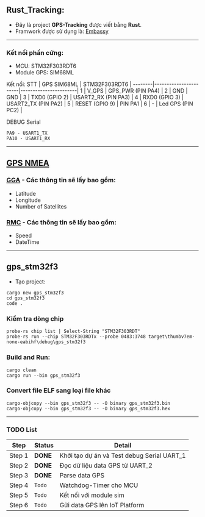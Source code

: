 ## Rust_Tracking: 
- Đây là project **GPS-Tracking** được viết bằng **Rust**.
- Framwork được sử dụng là: [Embassy](https://embassy.dev/)

----------------------------------------------------------------------------------
### Kết nối phần cứng:
- MCU: STM32F303RDT6
- Module GPS: SIM68ML

Kết nối:
STT	|	GPS SIM68ML	|	STM32F303RDT6	|
--------|-----------------------|-----------------------|
1	|	V_GPS		| GPS_PWR (PIN PA4)	|
2	|	GND		|	GND		|
3	|	TXD0 (GPIO 2)	| USART2_RX (PIN PA3)	|
4	|	RXD0 (GPIO 3)	| USART2_TX (PIN PA2)	|
5	|	RESET (GPIO 9)	| 	PIN PA1		|
6	|	-		| Led GPS (PIN PC2)	|

DEBUG Serial
```
PA9 - USART1_TX
PA10 - USART1_RX
```

---------------------------------------------------------------------------------
## [GPS NMEA](https://aprs.gids.nl/nmea/)

### [GGA](https://aprs.gids.nl/nmea/#gga) -  Các thông tin sẽ lấy bao gồm:
- Latitude
- Longitude
- Number of Satellites

### [RMC](https://aprs.gids.nl/nmea/#rmc) -  Các thông tin sẽ lấy bao gồm:
- Speed
- DateTime

----------------------------------------------------------------------------------
## gps_stm32f3
- Tạo project:
```
cargo new gps_stm32f3
cd gps_stm32f3
code .
```

### Kiểm tra dòng chip
```
probe-rs chip list | Select-String "STM32F303RDT"
probe-rs run --chip STM32F303RDTx --probe 0483:3748 target\thumbv7em-none-eabihf\debug\gps_stm32f3
```

### Build and Run:
```
cargo clean
cargo run --bin gps_stm32f3
```

### Convert file ELF sang loại file khác
```
cargo-objcopy --bin gps_stm32f3 -- -O binary gps_stm32f3.bin
cargo-objcopy --bin gps_stm32f3 -- -O binary gps_stm32f3.hex
```

-------------------------------------------------------------------
### TODO List

Step	| Status	|	Detail		|
--------|---------------|-----------------------|
Step 1	| **DONE**	| Khởi tạo dự án và Test debug Serial UART_1 |
Step 2	| **DONE**	| Đọc dữ liệu data GPS từ UART_2 |
Step 3	| **DONE**	| Parse data GPS	|
Step 4	| `Todo`	| Watchdog-Timer cho MCU |
Step 5	| `Todo`	| Kết nối với module sim |
Step 6	| `Todo`	| Gửi data GPS lên IoT Platform |













